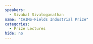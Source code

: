 ```yaml
---
speakers:
  - Sivabal Sivaloganathan
name: "CAIMS-Fields Industrial Prize"
categories:
  - Prize Lectures
hide: no
---
```


